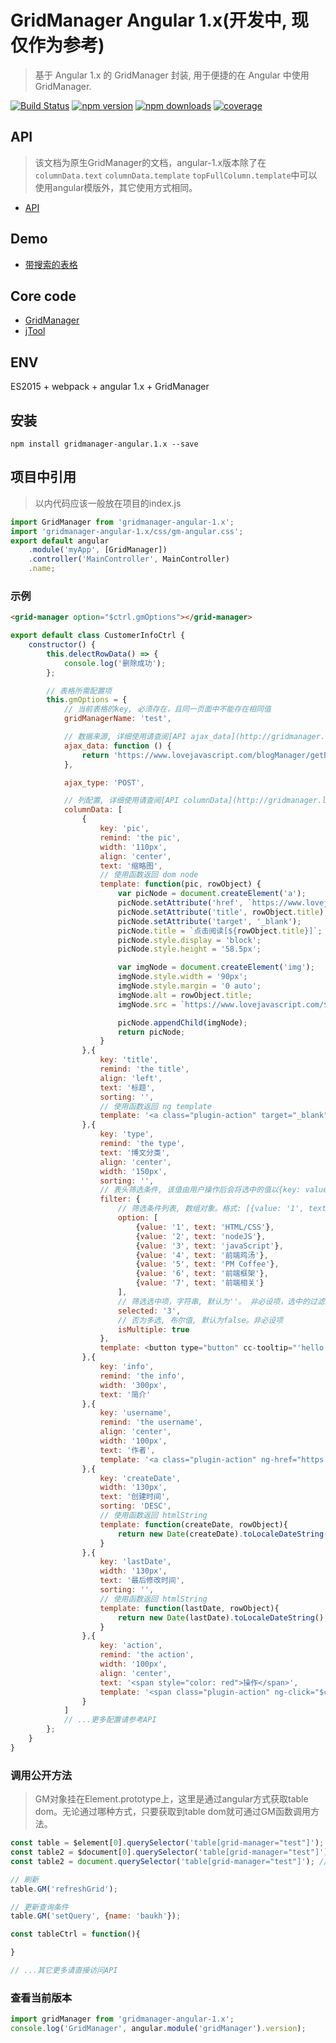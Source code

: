 # GridManager Angular 1.x(开发中, 现仅作为参考)
> 基于 Angular 1.x 的 GridManager 封装, 用于便捷的在 Angular 中使用GridManager.

[![Build Status](https://travis-ci.org/baukh789/GridManager.svg?branch=master&style=flat-square)](https://travis-ci.org/baukh789/GridManager)
[![npm version](https://img.shields.io/npm/v/gridmanager.svg?style=flat-square)](https://www.npmjs.com/package/gridmanager)
[![npm downloads](https://img.shields.io/npm/dt/gridmanager.svg?style=flat-square)](https://www.npmjs.com/package/gridmanager)
[![coverage](https://img.shields.io/codecov/c/github/baukh789/GridManager.svg?style=flat-square)](https://codecov.io/gh/baukh789/GridManager)

## API
> 该文档为原生GridManager的文档，angular-1.x版本除了在`columnData.text` `columnData.template` `topFullColumn.template`中可以使用angular模版外，其它使用方式相同。
- [API](http://gridmanager.lovejavascript.com/api/index.html)


## Demo
- [带搜索的表格](http://gridmanager.lovejavascript.com/demo/index.html)

## Core code
- [GridManager](https://github.com/baukh789/GridManager)
- [jTool](https://github.com/baukh789/jTool)

## ENV
ES2015 + webpack + angular 1.x + GridManager

## 安装
```
npm install gridmanager-angular.1.x --save
```

## 项目中引用
> 以内代码应该一般放在项目的index.js

```javascript
import GridManager from 'gridmanager-angular-1.x';
import 'gridmanager-angular-1.x/css/gm-angular.css';
export default angular
	.module('myApp', [GridManager])
	.controller('MainController', MainController)
	.name;
```

### 示例
```html
<grid-manager option="$ctrl.gmOptions"></grid-manager>
```

```javascript
export default class CustomerInfoCtrl {
	constructor() {
	    this.delectRowData() => {
	        console.log('删除成功');
	    };

	    // 表格所需配置项
	    this.gmOptions = {
	        // 当前表格的key, 必须存在，且同一页面中不能存在相同值
            gridManagerName: 'test',

            // 数据来源, 详细使用请查阅[API ajax_data](http://gridmanager.lovejavascript.com/api/index.html#ajax_data)
            ajax_data: function () {
                return 'https://www.lovejavascript.com/blogManager/getBlogList';
            },

            ajax_type: 'POST',

            // 列配置, 详细使用请查阅[API columnData](http://gridmanager.lovejavascript.com/api/index.html#columnData)
            columnData: [
                {
                    key: 'pic',
                    remind: 'the pic',
                    width: '110px',
                    align: 'center',
                    text: '缩略图',
                    // 使用函数返回 dom node
                    template: function(pic, rowObject) {
                        var picNode = document.createElement('a');
                        picNode.setAttribute('href', `https://www.lovejavascript.com/#!zone/blog/content.html?id=${rowObject.id}`);
                        picNode.setAttribute('title', rowObject.title);
                        picNode.setAttribute('target', '_blank');
                        picNode.title = `点击阅读[${rowObject.title}]`;
                        picNode.style.display = 'block';
                        picNode.style.height = '58.5px';

                        var imgNode = document.createElement('img');
                        imgNode.style.width = '90px';
                        imgNode.style.margin = '0 auto';
                        imgNode.alt = rowObject.title;
                        imgNode.src = `https://www.lovejavascript.com/${pic}`;

                        picNode.appendChild(imgNode);
                        return picNode;
                    }
                },{
                    key: 'title',
                    remind: 'the title',
                    align: 'left',
                    text: '标题',
                    sorting: '',
                    // 使用函数返回 ng template
                    template: '<a class="plugin-action" target="_blank" ng-href="https://www.lovejavascript.com/#!zone/blog/content.html?id={{row.id}}" title="点击阅读[{{row.title}}]">{{row.title}}</a>'
                },{
                    key: 'type',
                    remind: 'the type',
                    text: '博文分类',
                    align: 'center',
                    width: '150px',
                    sorting: '',
                    // 表头筛选条件, 该值由用户操作后会将选中的值以{key: value}的形式覆盖至query参数内。非必设项
                    filter: {
                        // 筛选条件列表, 数组对象。格式: [{value: '1', text: 'HTML/CSS'}],在使用filter时该参数为必设项。
                        option: [
                            {value: '1', text: 'HTML/CSS'},
                            {value: '2', text: 'nodeJS'},
                            {value: '3', text: 'javaScript'},
                            {value: '4', text: '前端鸡汤'},
                            {value: '5', text: 'PM Coffee'},
                            {value: '6', text: '前端框架'},
                            {value: '7', text: '前端相关'}
                        ],
                        // 筛选选中项，字符串, 默认为''。 非必设项，选中的过滤条件将会覆盖query
                        selected: '3',
                        // 否为多选, 布尔值, 默认为false。非必设项
                        isMultiple: true
                    },
                    template: <button type="button" cc-tooltip="'hello world'" tooltip-type="error-minor" ng-click="testClick(row)" ng-bind="TYPE_MAP[row.type]"></button>
                },{
                    key: 'info',
                    remind: 'the info',
                    width: '300px',
                    text: '简介'
                },{
                    key: 'username',
                    remind: 'the username',
                    align: 'center',
                    width: '100px',
                    text: '作者',
                    template: '<a class="plugin-action" ng-href="https://github.com/{{row.username}}" target="_blank" title="去看看{{username}}的github">{{username}}</a>'
                },{
                    key: 'createDate',
                    width: '130px',
                    text: '创建时间',
                    sorting: 'DESC',
                    // 使用函数返回 htmlString
                    template: function(createDate, rowObject){
                        return new Date(createDate).toLocaleDateString();
                    }
                },{
                    key: 'lastDate',
                    width: '130px',
                    text: '最后修改时间',
                    sorting: '',
                    // 使用函数返回 htmlString
                    template: function(lastDate, rowObject){
                        return new Date(lastDate).toLocaleDateString();
                    }
                },{
                    key: 'action',
                    remind: 'the action',
                    width: '100px',
                    align: 'center',
                    text: '<span style="color: red">操作</span>',
                    template: '<span class="plugin-action" ng-click="$ctrl.delectRowData(row, index)">删除</span>'
                }
            ]
            // ...更多配置请参考API
        };
	}
}
```

### 调用公开方法
> GM对象挂在Element.prototype上，这里是通过angular方式获取table dom。无论通过哪种方式，只要获取到table dom就可通过GM函数调用方法。

```javascript
const table = $element[0].querySelector('table[grid-manager="test"]'); // 通过$element进行获取
const table2 = $document[0].querySelector('table[grid-manager="test"]'); // 通过$document进行获取
const table2 = document.querySelector('table[grid-manager="test"]'); // 通过原生JS进行获取

// 刷新
table.GM('refreshGrid');

// 更新查询条件
table.GM('setQuery', {name: 'baukh'});

const tableCtrl = function(){

}

// ...其它更多请直接访问API
```

### 查看当前版本

```javascript
import gridManager from 'gridmanager-angular-1.x';
console.log('GridManager', angular.module('gridManager').version);
```
